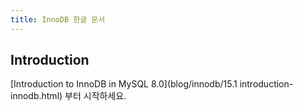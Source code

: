 ```yaml
---
title: InnoDB 한글 문서
---
```


## Introduction

[Introduction to InnoDB in MySQL 8.0](blog/innodb/15.1 introduction-innodb.html) 부터 시작하세요.
